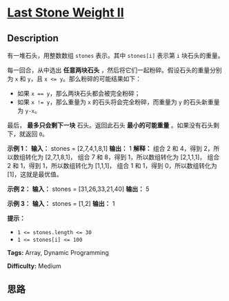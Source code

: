 # [Last Stone Weight II][title]

## Description

有一堆石头，用整数数组 `stones` 表示。其中 `stones[i]` 表示第 `i` 块石头的重量。

每一回合，从中选出 **任意两块石头** ，然后将它们一起粉碎。假设石头的重量分别为 `x` 和 `y`，且 `x <= y`。那么粉碎的可能结果如下：

  * 如果 `x == y`，那么两块石头都会被完全粉碎；
  * 如果 `x != y`，那么重量为 `x` 的石头将会完全粉碎，而重量为 `y` 的石头新重量为 `y-x`。

最后， **最多只会剩下一块** 石头。返回此石头 **最小的可能重量** 。如果没有石头剩下，就返回 `0`。

**示例 1：**
            **输入：** stones = [2,7,4,1,8,1]    **输出：** 1    **解释：**    组合 2 和 4，得到 2，所以数组转化为 [2,7,1,8,1]，    组合 7 和 8，得到 1，所以数组转化为 [2,1,1,1]，    组合 2 和 1，得到 1，所以数组转化为 [1,1,1]，    组合 1 和 1，得到 0，所以数组转化为 [1]，这就是最优值。    

**示例 2：**
            **输入：** stones = [31,26,33,21,40]    **输出：** 5    

**示例 3：**
            **输入：** stones = [1,2]    **输出：** 1    

**提示：**

  * `1 <= stones.length <= 30`
  * `1 <= stones[i] <= 100`


**Tags:** Array, Dynamic Programming

**Difficulty:** Medium

## 思路

[title]: https://leetcode-cn.com/problems/last-stone-weight-ii
